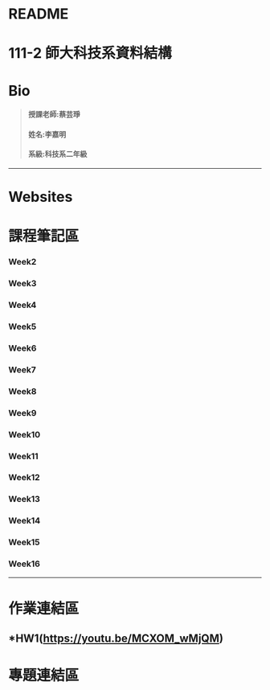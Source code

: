 # README
111-2 師大科技系資料結構
==
# Bio
>#### 授課老師:蔡芸琤    
>#### 姓名:李嘉明    
>#### 系級:科技系二年級     
---
# Websites

# 課程筆記區
### Week2 
### Week3
### Week4
### Week5
### Week6
### Week7
### Week8
### Week9
### Week10
### Week11
### Week12
### Week13
### Week14
### Week15
### Week16
---
# 作業連結區
*HW1(https://youtu.be/MCXOM_wMjQM)
---
# 專題連結區
